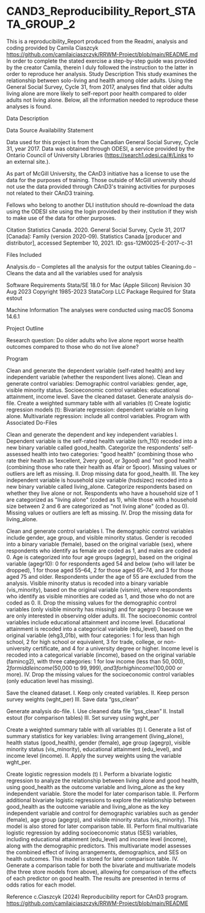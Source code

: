 # CAND3_Reproducibility_Report_STATA_GROUP_2
This is a reproducibility_Report produced from the Readmi, analysis and coding provided by Camila Ciaszcyk https://github.com/camilaiciaszczyk/RRWM-Project/blob/main/README.md
In order to complete the stated exercise a step-by-step guide was provided by the creator Camila, therein I duly followed the instruction to the latter in order to reproduce her analysis. 
Study Description This study examines the relationship between solo-living and health among older adults. Using the General Social Survey, Cycle 31, from 2017, analyses find that older adults living alone are more likely to self-report poor health compared to older adults not living alone. Below, all the information needed to reproduce these analyses is found.

Data Description

Data Source Availability Statement

Data used for this project is from the Canadian General Social Survey, Cycle 31, year 2017. Data was obtained through ODESI, a service provided by the Ontario Council of University Libraries (https://search1.odesi.ca/#/Links to an external site.).

As part of McGill University, the CAnD3 initiative has a license to use the data for the purposes of training. Those outside of McGill university should not use the data provided through CAnD3's training activities for purposes not related to their CAnD3 training.

Fellows who belong to another DLI institution should re-download the data using the ODESI site using the login provided by their institution if they wish to make use of the data for other purposes.

Citation Statistics Canada. 2020. General Social Survey, Cycle 31, 2017 [Canada]: Family (version 2020-09). Statistics Canada [producer and distributor], accessed September 10, 2021. ID: gss-12M0025-E-2017-c-31

Files Included

Analysis.do – Completes all the analysis for the output tables Cleaning.do – Cleans the data and all the variables used for analysis

Software Requirements Stata/SE 18.0 for Mac (Apple Silicon) Revision 30 Aug 2023 Copyright 1985-2023 StataCorp LLC Package Required for Stata estout

Machine Information The analyses were conducted using macOS Sonoma 14.6.1

Project Outline

Research question: Do older adults who live alone report worse health outcomes compared to those who do not live alone?

Program

Clean and generate the dependent variable (self-rated health) and key independent variable (whether the respondent lives alone).
Clean and generate control variables: Demographic control variables: gender, age, visible minority status. Socioeconomic control variables: educational attainment, income level.
Save the cleaned dataset.
Generate analysis do-file.
Create a weighted summary table with all variables (t)
Create logistic regression models (t): Bivariate regression: dependent variable on living alone. Multivariate regression: include all control variables.
Program with Associated Do-Files

Clean and generate the dependent and key independent variables I. Dependent variable is the self-rated health variable (srh_110) recoded into a new binary variable called good_health. Categorize the respondents' self-assessed health into two categories: "good health" (combining those who rate their health as 1excellent, 2very good, or 3good) and "not good health" (combining those who rate their health as 4fair or 5poor). Missing values or outliers are left as missing. II. Drop missing data for good_health. III. The key independent variable is household size variable (hsdsizec) recoded into a new binary variable called living_alone. Categorize respondents based on whether they live alone or not. Respondents who have a household size of 1 are categorized as "living alone" (coded as 1), while those with a household size between 2 and 6 are categorized as "not living alone" (coded as 0). Missing values or outliers are left as missing. IV. Drop the missing data for living_alone.

Clean and generate control variables I. The demographic control variables include gender, age group, and visible minority status. Gender is recoded into a binary variable (female), based on the original variable (sex), where respondents who identify as female are coded as 1, and males are coded as 0. Age is categorized into four age groups (agegrp), based on the original variable (agegr10): 0 for respondents aged 54 and below (who will later be dropped), 1 for those aged 55–64, 2 for those aged 65–74, and 3 for those aged 75 and older. Respondents under the age of 55 are excluded from the analysis. Visible minority status is recoded into a binary variable (vis_minority), based on the original variable (vismin), where respondents who identify as visible minorities are coded as 1, and those who do not are coded as 0. II. Drop the missing values for the demographic control variables (only visible minority has missing) and for agegrp 0 because we are only interested in observing older adults. III. The socioeconomic control variables include educational attainment and income level. Educational attainment is recoded into a categorical variable (edu_level), based on the original variable (ehg3_01b), with four categories: 1 for less than high school, 2 for high school or equivalent, 3 for trade, college, or non-university certificate, and 4 for a university degree or higher. Income level is recoded into a categorical variable (income), based on the original variable (famincg2), with three categories: 1 for low income (less than $50,000), 2 for middle income ($50,000 to $99,999), and 3 for high income ($100,000 or more). IV. Drop the missing values for the socioeconomic control variables (only education level has missing).

Save the cleaned dataset. I. Keep only created variables. II. Keep person survey weights (wght_per) III. Save data “gss_clean”

Generate analysis do-file. I. Use cleaned data file “gss_clean” II. Install estout (for comparison tables) III. Set survey using wght_per

Create a weighted summary table with all variables (t) I. Generate a list of summary statistics for key variables: living arrangement (living_alone), health status (good_health), gender (female), age group (agegrp), visible minority status (vis_minority), educational attainment (edu_level), and income level (income). II. Apply the survey weights using the variable wght_per.

Create logistic regression models (t) I. Perform a bivariate logistic regression to analyze the relationship between living alone and good health, using good_health as the outcome variable and living_alone as the key independent variable. Store the model for later comparison table. II. Perform additional bivariate logistic regressions to explore the relationship between good_health as the outcome variable and living_alone as the key independent variable and control for demographic variables such as gender (female), age group (agegrp), and visible minority status (vis_minority). This model is also stored for later comparison table. III. Perform final multivariate logistic regression by adding socioeconomic status (SES) variables, including educational attainment (edu_level) and income level (income), along with the demographic predictors. This multivariate model assesses the combined effect of living arrangements, demographics, and SES on health outcomes. This model is stored for later comparison table. IV. Generate a comparison table for both the bivariate and multivariate models (the three store models from above), allowing for comparison of the effects of each predictor on good health. The results are presented in terms of odds ratios for each model.

Reference 
c.Ciaszcyk (2024) Reproducibility report for CAnD3 program. https://github.com/camilaiciaszczyk/RRWM-Project/blob/main/README
